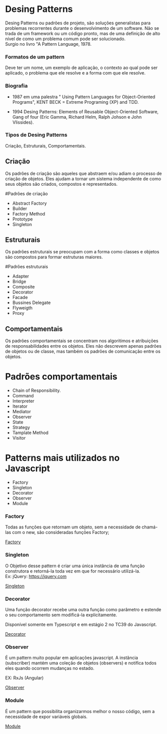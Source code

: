 Desing Patterns
==================

Desing Patterns ou padrões de projeto, são soluções generalistas para problemas recorrentes durante o desenvolvimento de um software. Não se trada 
de um framework ou um código pronto, mas de uma definição de alto nível de como um problema comum pode ser solucionado.    
Surgio no livro "A Pattern Language, 1978.   

### Formatos de um pattern
Deve ter um nome, um exemplo de aplicação, o contexto ao qual pode ser aplicado, o problema que ele resolve e a forma com que ele resolve.

### Biografia

- 1987 em uma palestra " Using Pattern Languages for Object-Oriented Programs",  KENT BECK = Extreme Programing (XP) and TDD.     

- 1994 Desing Patterns: Elements of Reusable Object-Oriented Software, Gang of four (Eric Gamma, Richard Helm, Ralph Johson e John Vlissides).    

### Tipos de Desing Patterns
Criação, Estruturais, Comportamentais.

## Criação
Os padrões de criação são aqueles que abstraem e/ou adiam o processo de criação de objetos. Eles ajudam a tornar um sistema independente de como seus objetos são criados, compostos e representados.

#Padrões de criação
- Abstract Factory
- Builder
- Factory Method
- Prototype 
- Singleton

## Estruturais
Os padrões estruturais se preocupam com a forma como classes e objetos são compostos para formar estruturas maiores.

#Padrões estruturais
- Adapter
- Bridge
- Composite
- Decorator
- Facade
- Bussines Delegate
- Flyweigth
- Proxy

## Comportamentais
Os padrões comportamentais se concentram nos algoritimos e atribuições de responsabilidades entre os objetos. Eles não descrevem apenas padrões de objetos ou de classe, mas também os padrões de comunicação entre os objetos.

# Padrões comportamentais
- Chain of Responsibility.
- Command
- Interpreter
- Iterator
- Mediator
- Observer
- State
- Strategy
- Tamplate Method
- Visitor


Patterns mais utilizados no Javascript
======================================
- Factory
- Singleton
- Decorator
- Observer
- Module

### Factory
Todas as funções que retornam um objeto, sem a necessidade de chamá-las com o new, são consideradas funções Factory;

[Factory](factory.js)

### Singleton

O Objetivo desse pattern é criar uma única instância de uma função construtora e retorná-la toda vez em que for necessário utilizá-la.   
Ex: jQuery:  https://jquery.com   

[Singleton](singleton.js)


### Decorator

Uma função decorator recebe uma outra função como parâmetro e estende o seu comportamento sem modificá-la explicitamente.   

Disponível somente em Typescript e em estágio 2 no TC39 do Javascript.   

[Decorator](decorator.js)

### Observer

É um pattern muito popular em aplicações javascript. A instância (subscriber) mantém uma coleção de objetos (observers) e notifica
todos eles quando ocorrem mudanças no estado.

EX: RxJs (Angular)

[Observer](observer.js)

### Module

É um pattern que possibilita organizarmos melhor o nosso código, sem a necessidade de expor variáveis globais.

[Module](module.js)